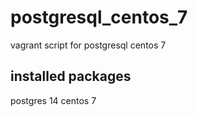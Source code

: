 # postgresql_centos_7
vagrant script for postgresql centos 7
## installed packages
postgres 14
centos 7